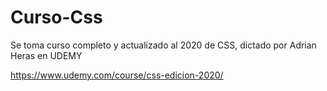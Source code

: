 # Curso-Css

Se toma curso completo y actualizado al 2020 de CSS,
dictado por Adrian Heras en UDEMY 



https://www.udemy.com/course/css-edicion-2020/

